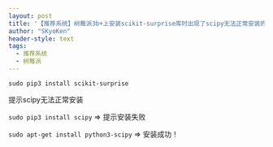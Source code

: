 ```yaml
---
layout: post
title: '【推荐系统】树莓派3b+上安装scikit-surprise库时出现了scipy无法正常安装的问题'
author: "SKyoKen"
header-style: text
tags:
  - 推荐系统
  - 树莓派
---
```

```
sudo pip3 install scikit-surprise
```
提示scipy无法正常安装


`sudo pip3 install scipy`
⇒ 提示安装失败

`sudo apt-get install python3-scipy`
⇒ 安装成功！